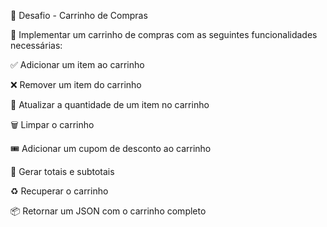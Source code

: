 🛒 Desafio - Carrinho de Compras

📌 Implementar um carrinho de compras com as seguintes funcionalidades necessárias:

✅ Adicionar um item ao carrinho

❌ Remover um item do carrinho

🔄 Atualizar a quantidade de um item no carrinho

🗑 Limpar o carrinho

🎟 Adicionar um cupom de desconto ao carrinho

🧮 Gerar totais e subtotais

♻ Recuperar o carrinho

📦 Retornar um JSON com o carrinho completo
